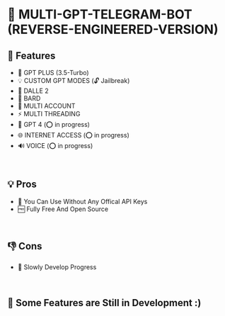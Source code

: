 # 📡 MULTI-GPT-TELEGRAM-BOT (REVERSE-ENGINEERED-VERSION)

##  🚀 Features

-  🤖 GPT PLUS (3.5-Turbo)
-  💡 CUSTOM GPT MODES (🔓 Jailbreak)
-  🎨 DALLE 2 
-  🌟 BARD
-  🍪 MULTI ACCOUNT
-  ⚡️ MULTI THREADING
-  🤖 GPT 4 (⭕ in progress)
-  🌐 INTERNET ACCESS (⭕ in progress)
-  🔊 VOICE (⭕ in progress)


<br>

## 💡 Pros

- 🍕 You Can Use Without Any Offical API Keys
- 🆓 Fully Free And Open Source
  

<br>


## 👎 Cons

- 🐌 Slowly Develop Progress


<br>
 
## 🏮 Some Features are Still in Development :)
